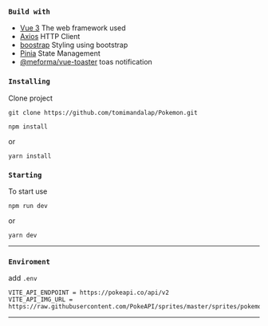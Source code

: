 ### ```Build with```
- [Vue 3](https://vuejs.org/guide/introduction.html) The web framework used
- [Axios](https://www.npmjs.com/package/axios) HTTP Client
- [boostrap](https://bootstrap-vue.org/) Styling using bootstrap
- [Pinia](https://pinia.vuejs.org/) State Management
- [@meforma/vue-toaster](https://www.npmjs.com/package/@meforma/vue-toaster) toas notification


### ```Installing```
Clone project 
```
git clone https://github.com/tomimandalap/Pokemon.git
```
```
npm install
```
or
```
yarn install
```

### ```Starting```
To start use
```
npm run dev
```
or
```
yarn dev
```

---


### ```Enviroment```
add ```.env```

```
VITE_API_ENDPOINT = https://pokeapi.co/api/v2
VITE_API_IMG_URL = https://raw.githubusercontent.com/PokeAPI/sprites/master/sprites/pokemon/shiny
```
---
